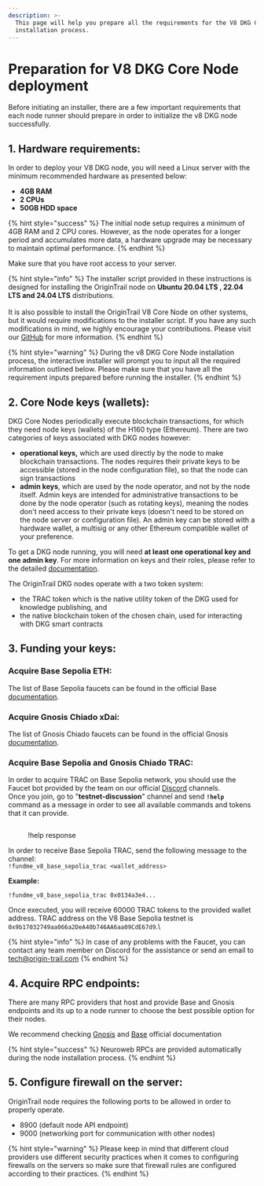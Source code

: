 ```yaml
---
description: >-
  This page will help you prepare all the requirements for the V8 DKG Core Node
  installation process.
---
```


# Preparation for V8 DKG Core Node deployment

Before initiating an installer, there are a few important requirements that each node runner should prepare in order to initialize the v8 DKG node successfully.&#x20;

## 1. Hardware requirements:

In order to deploy your V8 DKG node, you will need a Linux server with the minimum recommended hardware as presented below:

* **4GB RAM**
* **2 CPUs**&#x20;
* **50GB HDD space**

{% hint style="success" %}
The initial node setup requires a minimum of 4GB RAM and 2 CPU cores. However, as the node operates for a longer period and accumulates more data, a hardware upgrade may be necessary to maintain optimal performance.
{% endhint %}

Make sure that you have root access to your server.

{% hint style="info" %}
The installer script provided in these instructions is designed for installing the OriginTrail node on **Ubuntu 20.04 LTS , 22.04 LTS and 24.04 LTS** distributions.\
\
It is also possible to install the OriginTrail V8 Core Node on other systems, but it would require  modifications to the installer script. If you have any such modifications in mind, we highly encourage your contributions. Please visit our [GitHub](https://github.com/OriginTrail/ot-node) for more information.
{% endhint %}

{% hint style="warning" %}
During the v8 DKG Core Node installation process, the interactive installer will prompt you to input all the required information outlined below. Please make sure that you have all the requirement inputs prepared before running the installer.
{% endhint %}

## 2. Core Node keys (wallets):

DKG Core Nodes periodically execute blockchain transactions, for which they need node keys (wallets) of the H160 type (Ethereum). There are two categories of keys associated with DKG nodes however:

* **operational keys,** which are used directly by the node to make blockchain transactions. The nodes requires their private keys to be accessible (stored in the node configuration file), so that the node can sign transactions
* **admin keys**, which are used by the node operator, and not by the node itself. Admin keys are intended for administrative transactions to be done by the node operator (such as rotating keys), meaning the nodes don't need access to their private keys (doesn't need to be stored on the node server or configuration file). An admin key can be stored with a hardware wallet, a multisig or any other Ethereum compatible wallet of your preference.

To get a DKG node running, you will need **at least one operational key and one admin key**. For more information on  keys and their roles, please refer to the detailed [documentation](preparation-for-v8-dkg-core-node-deployment.md#node-keys-wallets).

The OriginTrail DKG nodes operate with a two token system:&#x20;

* the TRAC token which is the native utility token of the DKG used for knowledge publishing, and&#x20;
* the native blockchain token of the chosen chain, used for interacting with DKG smart contracts&#x20;

## 3. Funding your keys:

### Acquire Base Sepolia ETH:

The list of Base Sepolia faucets can be found in the official Base [documentation](https://docs.base.org/docs/tools/network-faucets/).

### Acquire Gnosis Chiado xDai:

The list of Gnosis Chiado faucets can be found in the official Gnosis [documentation](https://docs.gnosischain.com/tools/Faucets).

### Acquire Base Sepolia and Gnosis Chiado TRAC:

In order to acquire TRAC on Base Sepolia network, you should use the Faucet bot provided by the team on our official [Discord](https://discord.com/invite/QctFuPCMew) channels. \
Once you join, go to "**testnet-discussion**" channel and send **`!help`** command as a message in order to see all available commands and tokens that it can provide.

<figure><img src="../../../.gitbook/assets/Screenshot 2024-10-04 at 11.07.59.png" alt=""><figcaption><p>!help response</p></figcaption></figure>

In order to receive Base Sepolia TRAC, send the following message to the channel:\
`!fundme_v8_base_sepolia_trac <wallet_address>`

**Example:**

`!fundme_v8_base_sepolia_trac 0x0134a3e4...`

Once executed, you will receive 60000 TRAC tokens to the provided wallet address. TRAC address on the V8 Base Sepolia testnet is `0x9b17032749aa066a2DeA40b746AA6aa09CdE67d9`.\


{% hint style="info" %}
In case of any problems with the Faucet, you can contact any team member on Discord for the assistance or send an email to tech@origin-trail.com
{% endhint %}

## 4. Acquire RPC endpoints:

There are many RPC providers that host and provide Base and Gnosis endpoints and its up to a node runner to choose the best possible option for their nodes.

We recommend checking [Gnosis](https://docs.gnosischain.com/tools/RPC%20Providers/) and [Base](https://docs.base.org/docs/tools/node-providers/#coinbase-developer-platform-cdp) official documentation&#x20;

{% hint style="success" %}
Neuroweb RPCs are provided automatically during the node installation process.
{% endhint %}

## 5. Configure firewall on the server:

OriginTrail node requires the following ports to be allowed in order to properly operate.

* 8900 (default node API endpoint)
* 9000 (networking port for communication with other nodes)

{% hint style="warning" %}
Please keep in mind that different cloud providers use different security practices when it comes to configuring firewalls on the servers so make sure that firewall rules are configured according to their practices. &#x20;
{% endhint %}

